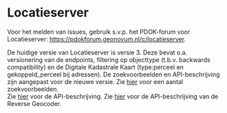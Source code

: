 # Locatieserver

Voor het melden van issues, gebruik s.v.p. het PDOK-forum voor Locatieserver: https://pdokforum.geonovum.nl/c/locatieserver.

De huidige versie van Locatieserver is versie 3. Deze bevat o.a. versionering van de endpoints, filtering op objecttype (t.b.v. backwards compatibility) en de Digitale Kadastrale Kaart (type:perceel en gekoppeld_perceel bij adressen). De zoekvoorbeelden en API-beschrijving zijn aangepast voor de nieuwe versie.
Zie [hier](https://github.com/PDOK/locatieserver/wiki/Zoekvoorbeelden-Locatieserver) voor een aantal zoekvoorbeelden.  
Zie [hier](https://github.com/PDOK/locatieserver/wiki/API-Locatieserver) voor de API-beschrijving.
Zie [hier](https://github.com/PDOK/locatieserver/wiki/API-Reverse-Geocoder) voor de API-beschrijving van de Reverse Geocoder.
